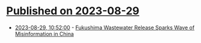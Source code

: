 # [Published on 2023-08-29](index.md)

* [2023-08-29, 10:52:00](https://soylentnews.org/article.pl?sid=23/08/28/2311201&from=rss) - [Fukushima Wastewater Release Sparks Wave of Misinformation in China](https://soylentnews.org/article.pl?sid=23/08/28/2311201&from=rss)
